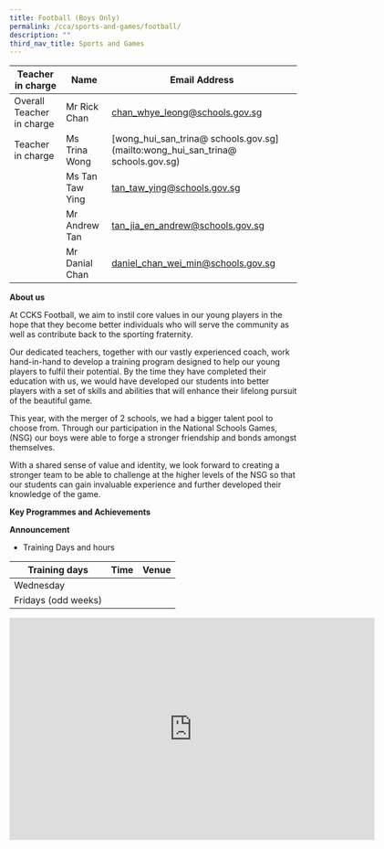 ```yaml
---
title: Football (Boys Only)
permalink: /cca/sports-and-games/football/
description: ""
third_nav_title: Sports and Games
---
```

| Teacher in charge	| Name 	| Email Address 	|
|---	|---	|---	|
| Overall Teacher in charge	| Mr Rick Chan	| [chan_whye_leong@schools.gov.sg](mailto:chan_whye_leong@schools.gov.sg)	|
| Teacher in charge	| Ms Trina Wong	| [wong_hui_san_trina@ schools.gov.sg](mailto:wong_hui_san_trina@ schools.gov.sg)	|
| 	| Ms Tan Taw Ying	| [tan_taw_ying@schools.gov.sg](mailto:tan_taw_ying@schools.gov.sg)	|
| 	| Mr Andrew Tan	| [tan_jia_en_andrew@schools.gov.sg](mailto:tan_jia_en_andrew@schools.gov.sg)	|
| 	| Mr Danial Chan	| [daniel_chan_wei_min@schools.gov.sg](mailto:daniel_chan_wei_min@schools.gov.sg)	|


**About us**

At CCKS Football, we aim to instil core values in our young players in the hope that they become better individuals who will serve the community as well as contribute back to the sporting fraternity.

Our dedicated teachers, together with our vastly experienced coach, work hand-in-hand to develop a training program designed to help our young players to fulfil their potential. By the time they have completed their education with us, we would have developed our students into better players with a set of skills and abilities that will enhance their lifelong pursuit of the beautiful game.

This year, with the merger of 2 schools, we had a bigger talent pool to choose from.  Through our participation in the National Schools Games, (NSG) our boys were able to forge a stronger friendship and bonds amongst themselves. 

With a shared sense of value and identity, we look forward to creating a stronger team to be able to challenge at the higher levels of the NSG so that our students can gain invaluable experience and further developed their knowledge of the game.



**Key Programmes and Achievements**



**Announcement** 

* Training Days and hours

|Training days	| Time	| Venue	|
|---	|---	|---	|
| Wednesday	|  | 	|
| Fridays (odd weeks)	| 	|	|


<iframe src="https://docs.google.com/presentation/d/e/2PACX-1vTswhAyG49Qd56hdiS_Lyk9fmTxGswEtNWT_EDFFLU1vSvmhbcZnTmvZ4IFxkJEfA/embed?start=true&amp;loop=true&amp;delayms=3000" frameborder="0" width="640" height="389" allowfullscreen="true"></iframe>